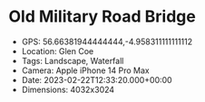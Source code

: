 # Old Military Road Bridge

- GPS: 56.66381944444444,-4.958311111111112
- Location: Glen Coe
- Tags: Landscape, Waterfall
- Camera: Apple iPhone 14 Pro Max
- Date: 2023-02-22T12:33:20.000+00:00
- Dimensions: 4032x3024
